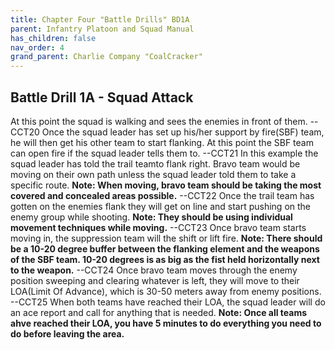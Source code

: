 ```yaml
---
title: Chapter Four "Battle Drills" BD1A
parent: Infantry Platoon and Squad Manual
has_children: false
nav_order: 4
grand_parent: Charlie Company "CoalCracker"
---
```

## Battle Drill 1A - Squad Attack
At this point the squad is walking and sees the enemies in front of them.
--CCT20
Once the squad leader has set up his/her support by fire(SBF) team, he will then get his other team to start flanking. At this point the SBF team can open fire if the squad leader tells them to.
--CCT21
In this example the squad leader has told the trail teamto flank right. Bravo team would be moving on their own path unless the squad leader told them to take a specific route. **Note: When moving, bravo team should be taking the most covered and concealed areas possible.**
--CCT22
Once the trail team has gotten on the enemies flank they will get on line and start pushing on the enemy group while shooting. **Note: They should be using individual movement techniques while moving.**
--CCT23
Once bravo team starts moving in, the suppression team will the shift or lift fire. **Note: There should be a 10-20 degree buffer between the flanking element and the weapons of the SBF team. 10-20 degrees is as big as the fist held horizontally next to the weapon.**
--CCT24
Once bravo team moves through the enemy position sweeping and clearing whatever is left, they will move to their LOA(Limit Of Advance), which is 30-50 meters away from enemy positions.
--CCT25
When both teams have reached their LOA, the squad leader will do an ace report and call for anything that is needed. **Note: Once all teams ahve reached their LOA, you have 5 minutes to do everything you need to do before leaving the area.**
